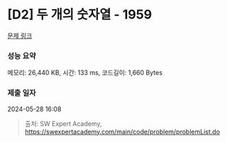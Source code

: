 # [D2] 두 개의 숫자열 - 1959 

[문제 링크](https://swexpertacademy.com/main/code/problem/problemDetail.do?contestProbId=AV5PpoFaAS4DFAUq) 

### 성능 요약

메모리: 26,440 KB, 시간: 133 ms, 코드길이: 1,660 Bytes

### 제출 일자

2024-05-28 16:08



> 출처: SW Expert Academy, https://swexpertacademy.com/main/code/problem/problemList.do